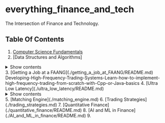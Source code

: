 # everything_finance_and_tech
The Intersection of Finance and Technology.

## Table Of Contents <a name="top"></a>

1. [Computer Science Fundamentals](./cs_fundamentals/README.md)
2. [Data Structures and Algorithms]
<details>
  <summary>Show contents</summary>
   2.1   [Java](./data_structures_and_algorithms/java/README.md)
   2.2   [C++ and Python](./data_structures_and_algorithms/cpp_and_python/README.md)
   2.3   [Rust](./data_structures_and_algorithms/rust/README.md)
</details>
3. [Getting a Job at a FAANG](./getting_a_job_at_FAANG/README.md)
Developing-High-Frequency-Trading-Systems-Learn-how-to-implement-high-frequency-trading-from-scratch-with-Cpp-or-Java-basics
4. [Ultra Low Latency](./ultra_low_latency/README.md)
<details>
  <summary>Show contents</summary>
   4.1   [C++](#cpp)
   4.2   [Java](#java)
   4.3   [Python](#python)
</details>
5. [Matching Engine](./matching_engine.md)
6. [Trading Strategies](./trading_strategies.md)
7. [Quantitative Finance](./quantitative_finance/README.md)
8. [AI and ML in Finance](./AI_and_ML_in_finance/README.md)
9. 

